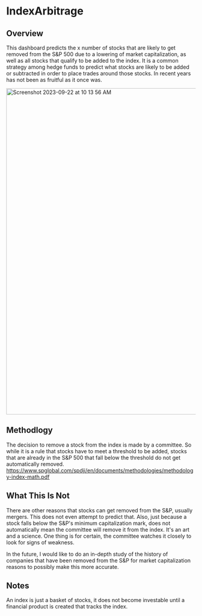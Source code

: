 # IndexArbitrage

## Overview
This dashboard predicts the x number of stocks that are likely to get removed from the S&P 500 due to a lowering of market capitalization, as well as all stocks that qualify to be added to the index. It is a common strategy among hedge funds to predict what stocks are likely to be added or subtracted in order to place trades around those stocks. In recent years has not been as fruitful as it once was. 

<img width="866" alt="Screenshot 2023-09-22 at 10 13 56 AM" src="https://github.com/jhoward39/IndexArbitrage/assets/70383367/6cbffe6b-7a50-4077-9b35-ad3dfded9bfd">

## Methodlogy 
The decision to remove a stock from the index is made by a committee. So while it is a rule that stocks have to meet a threshold to be added, stocks that are already in the S&P 500 that fall below the threshold do not get automatically removed.
https://www.spglobal.com/spdji/en/documents/methodologies/methodology-index-math.pdf

## What This Is Not
There are other reasons that stocks can get removed from the S&P, usually mergers. This does not even attempt to predict that. Also, just because a stock falls below the S&P's minimum capitalization mark, does not automatically mean the committee will remove it from the index. It's an art and a science. One thing is for certain, the committee watches it closely to look for signs of weakness. 

In the future, I would like to do an in-depth study of the history of companies that have been removed from the S&P for market capitalization reasons to possibly make this more accurate. 

## Notes
An index is just a basket of stocks, it does not become investable until a financial product is created that tracks the index. 
